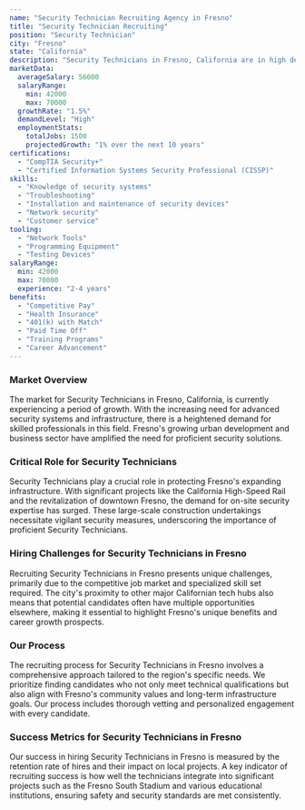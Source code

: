 ```yaml
---
name: "Security Technician Recruiting Agency in Fresno"
title: "Security Technician Recruiting"
position: "Security Technician"
city: "Fresno"
state: "California"
description: "Security Technicians in Fresno, California are in high demand due to the ongoing need for heightened security measures in both residential and commercial settings."
marketData:
  averageSalary: 56000
  salaryRange:
    min: 42000
    max: 70000
  growthRate: "1.5%"
  demandLevel: "High"
  employmentStats:
    totalJobs: 1500
    projectedGrowth: "1% over the next 10 years"
certifications:
  - "CompTIA Security+"
  - "Certified Information Systems Security Professional (CISSP)"
skills:
  - "Knowledge of security systems"
  - "Troubleshooting"
  - "Installation and maintenance of security devices"
  - "Network security"
  - "Customer service"
tooling:
  - "Network Tools"
  - "Programming Equipment"
  - "Testing Devices"
salaryRange:
  min: 42000
  max: 70000
  experience: "2-4 years"
benefits:
  - "Competitive Pay"
  - "Health Insurance"
  - "401(k) with Match"
  - "Paid Time Off"
  - "Training Programs"
  - "Career Advancement"
---
```


### Market Overview
The market for Security Technicians in Fresno, California, is currently experiencing a period of growth. With the increasing need for advanced security systems and infrastructure, there is a heightened demand for skilled professionals in this field. Fresno's growing urban development and business sector have amplified the need for proficient security solutions.

### Critical Role for Security Technicians
Security Technicians play a crucial role in protecting Fresno's expanding infrastructure. With significant projects like the California High-Speed Rail and the revitalization of downtown Fresno, the demand for on-site security expertise has surged. These large-scale construction undertakings necessitate vigilant security measures, underscoring the importance of proficient Security Technicians.

### Hiring Challenges for Security Technicians in Fresno
Recruiting Security Technicians in Fresno presents unique challenges, primarily due to the competitive job market and specialized skill set required. The city's proximity to other major Californian tech hubs also means that potential candidates often have multiple opportunities elsewhere, making it essential to highlight Fresno's unique benefits and career growth prospects.

### Our Process
The recruiting process for Security Technicians in Fresno involves a comprehensive approach tailored to the region's specific needs. We prioritize finding candidates who not only meet technical qualifications but also align with Fresno's community values and long-term infrastructure goals. Our process includes thorough vetting and personalized engagement with every candidate.

### Success Metrics for Security Technicians in Fresno
Our success in hiring Security Technicians in Fresno is measured by the retention rate of hires and their impact on local projects. A key indicator of recruiting success is how well the technicians integrate into significant projects such as the Fresno South Stadium and various educational institutions, ensuring safety and security standards are met consistently.